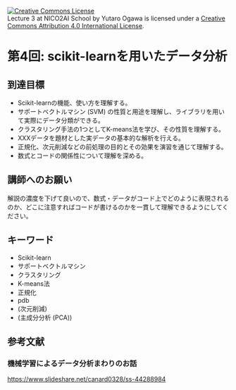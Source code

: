 <a rel="license" href="http://creativecommons.org/licenses/by/4.0/"><img alt="Creative Commons License" style="border-width:0" src="https://i.creativecommons.org/l/by/4.0/88x31.png" /></a><br /><span xmlns:dct="http://purl.org/dc/terms/" property="dct:title">Lecture 3 at NICO2AI  School</span> by <span xmlns:cc="http://creativecommons.org/ns#" property="cc:attributionName">Yutaro Ogawa</span> is licensed under a <a rel="license" href="http://creativecommons.org/licenses/by/4.0/">Creative Commons Attribution 4.0 International License</a>.

# 第4回: scikit-learnを用いたデータ分析

## 到達目標
* Scikit-learnの機能、使い方を理解する。
* サポートベクトルマシン (SVM) の性質と用途を理解し、ライブラリを用いて実際にデータ分類ができる。
* クラスタリング手法の1つとしてK-means法を学び、その性質を理解する。
* XXXデータを題材とした実データの基本的な解析を行える。
* 正規化、次元削減などの前処理の目的とその効果を演習を通じて理解する。
* 数式とコードの関係性について理解を深める。

## 講師へのお願い
解説の濃度を下げて良いので、数式・データがコード上でどのように表現されるのか、どこに注意すればコードが書けるのかを一貫して理解できるようにしてください。

## キーワード
* Scikit-learn
* サポートベクトルマシン
* クラスタリング
* K-means法
* 正規化
* pdb
* (次元削減)
* (主成分分析 (PCA))

## 参考文献
### 機械学習によるデータ分析まわりのお話
https://www.slideshare.net/canard0328/ss-44288984
